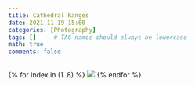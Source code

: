 ```yaml
---
title: Cathedral Ranges
date: 2021-11-19 15:00
categories: [Photography]
tags: []     # TAG names should always be lowercase
math: true
comments: false
---
```


{% for index in (1..8) %}
  <img src="/assets/cathedral_ranges/pic-{{forloop.index}}.jpg">
{% endfor %}
